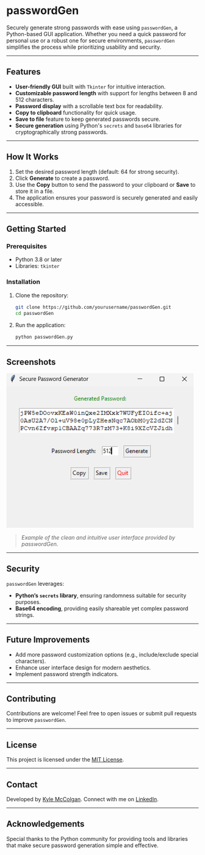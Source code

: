 
# **passwordGen**

Securely generate strong passwords with ease using `passwordGen`, a Python-based GUI application. Whether you need a quick password for personal use or a robust one for secure environments, `passwordGen` simplifies the process while prioritizing usability and security.

---

## **Features**
- **User-friendly GUI** built with `Tkinter` for intuitive interaction.
- **Customizable password length** with support for lengths between 8 and 512 characters.
- **Password display** with a scrollable text box for readability.
- **Copy to clipboard** functionality for quick usage.
- **Save to file** feature to keep generated passwords secure.
- **Secure generation** using Python's `secrets` and `base64` libraries for cryptographically strong passwords.

---

## **How It Works**
1. Set the desired password length (default: 64 for strong security).
2. Click **Generate** to create a password.
3. Use the **Copy** button to send the password to your clipboard or **Save** to store it in a file.
4. The application ensures your password is securely generated and easily accessible.

---

## **Getting Started**

### Prerequisites
- Python 3.8 or later
- Libraries: `tkinter`

### Installation
1. Clone the repository:
   ```bash
   git clone https://github.com/yourusername/passwordGen.git
   cd passwordGen
   ```
2. Run the application:
   ```bash
   python passwordGen.py
   ```

---

## **Screenshots**

![App Screenshot](images/pw-gen-gui.png)

> *Example of the clean and intuitive user interface provided by passwordGen.*

---

## **Security**
`passwordGen` leverages:
- **Python’s `secrets` library**, ensuring randomness suitable for security purposes.
- **Base64 encoding**, providing easily shareable yet complex password strings.

---

## **Future Improvements**
- Add more password customization options (e.g., include/exclude special characters).
- Enhance user interface design for modern aesthetics.
- Implement password strength indicators.

---

## **Contributing**
Contributions are welcome! Feel free to open issues or submit pull requests to improve `passwordGen`.

---

## **License**
This project is licensed under the [MIT License](LICENSE).

---

## **Contact**
Developed by [Kyle McColgan](mailto:kdmbus21@gmail.com). Connect with me on [LinkedIn](https://www.linkedin.com/in/kylemccolgan).

---

## **Acknowledgements**
Special thanks to the Python community for providing tools and libraries that make secure password generation simple and effective.
